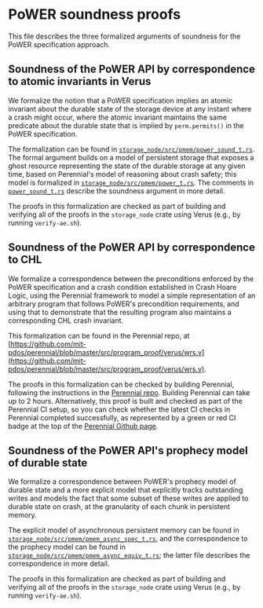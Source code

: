 # PoWER soundness proofs

This file describes the three formalized arguments of soundness for the
PoWER specification approach.

## Soundness of the PoWER API by correspondence to atomic invariants in Verus

We formalize the notion that a PoWER specification implies an atomic invariant
about the durable state of the storage device at any instant where a crash might
occur, where the atomic invariant maintains the same predicate about the durable
state that is implied by `perm.permits()` in the PoWER specification.

The formalization can be found in
[`storage_node/src/pmem/power_sound_t.rs`](../capybaraKV/storage_node/src/pmem/power_sound_t.rs).
The
formal argument builds on a model of persistent storage that exposes a ghost
resource representing the state of the durable storage at any given time, based
on Perennial's model of reasoning about crash safety; this model is formalized
in
[`storage_node/src/pmem/power_t.rs`](../capybaraKV/storage_node/src/pmem/power_t.rs).
The comments in
[`power_sound_t.rs`](../capybaraKV/storage_node/src/pmem/power_sound_t.rs)
describe the soundness argument in more detail.

The proofs in this formalization are checked as part of building and
verifying all of the proofs in the `storage_node` crate using Verus
(e.g., by running `verify-ae.sh`).

## Soundness of the PoWER API by correspondence to CHL

We formalize a correspondence between the preconditions enforced by the PoWER
specification and a crash condition established in Crash Hoare Logic, using the
Perennial framework to model a simple representation of an arbitrary program
that follows PoWER's precondition requirements, and using that to demonstrate
that the resulting program also maintains a corresponding CHL crash invariant.

This formalization can be found in the Perennial repo, at [https://github.com/mit-pdos/perennial/blob/master/src/program_proof/verus/wrs.v](https://github.com/mit-pdos/perennial/blob/master/src/program_proof/verus/wrs.v).

The proofs in this formalization can be checked by building
Perennial, following the instructions in the [Perennial
repo](https://github.com/mit-pdos/perennial).  Building Perennial 
can take up to 2 hours. Alternatively, this
proof is built and checked as part of the Perennial CI setup, so you can
check whether the latest CI checks in Perennial completed successfully,
as represented by a green or red CI badge at the top of the [Perennial
Github page](https://github.com/mit-pdos/perennial).

## Soundness of the PoWER API's prophecy model of durable state

We formalize a correspondence between PoWER's prophecy model of durable
state and a more explicit model that explicitly tracks outstanding
writes and models the fact that some subset of these writes are applied
to durable state on crash, at the granularity of each chunk in persistent
memory.

The explicit model of asynchronous persistent memory can be found in
[`storage_node/src/pmem/pmem_async_spec_t.rs`](../capybaraKV/storage_node/src/pmem/pmem_async_spec_t.rs),
and the correspondence to the prophecy model can be found in
[`storage_node/src/pmem/pmem_async_equiv_t.rs`](../capybaraKV/storage_node/src/pmem/pmem_async_equiv_t.rs);
the latter file describes the correspondence in more detail.

The proofs in this formalization are checked as part of building and
verifying all of the proofs in the `storage_node` crate using Verus
(e.g., by running `verify-ae.sh`).
